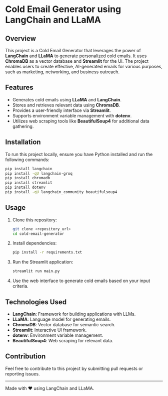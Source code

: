 # Cold Email Generator using LangChain and LLaMA

## Overview
This project is a Cold Email Generator that leverages the power of **LangChain** and **LLaMA** to generate personalized cold emails. It uses **ChromaDB** as a vector database and **Streamlit** for the UI. The project enables users to create effective, AI-generated emails for various purposes, such as marketing, networking, and business outreach.

## Features
- Generates cold emails using **LLaMA** and **LangChain**.
- Stores and retrieves relevant data using **ChromaDB**.
- Provides a user-friendly interface via **Streamlit**.
- Supports environment variable management with **dotenv**.
- Utilizes web scraping tools like **BeautifulSoup4** for additional data gathering.

## Installation
To run this project locally, ensure you have Python installed and run the following commands:

```bash
pip install langchain
pip install -qU langchain-groq
pip install chromadb
pip install streamlit
pip install dotenv
pip install -qU langchain_community beautifulsoup4
```

## Usage
1. Clone this repository:
   ```bash
   git clone <repository_url>
   cd cold-email-generator
   ```
2. Install dependencies:
   ```bash
   pip install -r requirements.txt
   ```
3. Run the Streamlit application:
   ```bash
   streamlit run main.py
   ```
4. Use the web interface to generate cold emails based on your input criteria.

## Technologies Used
- **LangChain**: Framework for building applications with LLMs.
- **LLaMA**: Language model for generating emails.
- **ChromaDB**: Vector database for semantic search.
- **Streamlit**: Interactive UI framework.
- **dotenv**: Environment variable management.
- **BeautifulSoup4**: Web scraping for relevant data.

## Contribution
Feel free to contribute to this project by submitting pull requests or reporting issues.

---
Made with ❤️ using LangChain and LLaMA.

